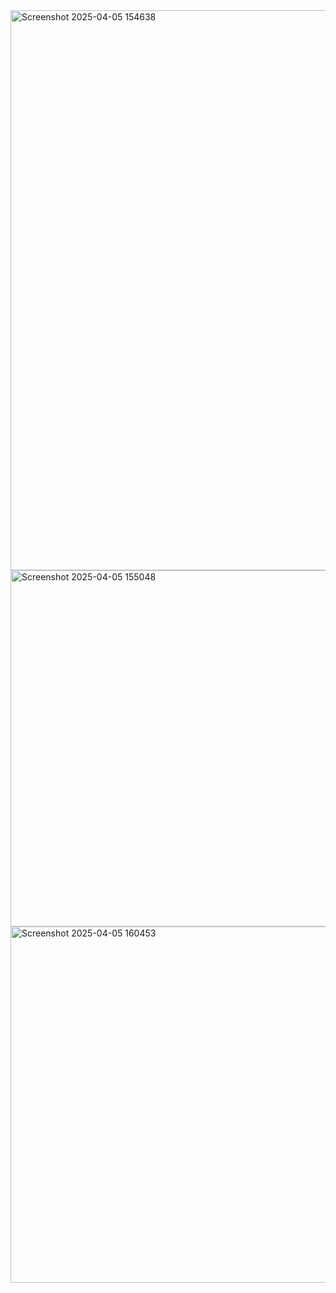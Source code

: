 <img width="1080" height="896" alt="Screenshot 2025-04-05 154638" src="https://github.com/user-attachments/assets/ee8fbecd-c6a5-4f11-8ad6-13260e8cd3e6" />

<img width="577" height="570" alt="Screenshot 2025-04-05 155048" src="https://github.com/user-attachments/assets/b0a34273-e9a5-47b9-8508-7dec127dd043" />

<img width="1080" height="570" alt="Screenshot 2025-04-05 160453" src="https://github.com/user-attachments/assets/87d7a7c2-473f-47d5-8363-fca9b40bb926" />

